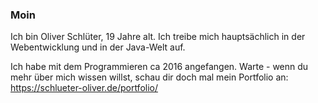### Moin
Ich bin Oliver Schlüter, 19 Jahre alt. Ich treibe mich hauptsächlich in der Webentwicklung und in der Java-Welt auf.

Ich habe mit dem Programmieren ca 2016 angefangen. Warte - wenn du mehr über mich wissen willst, schau dir doch mal mein Portfolio an: https://schlueter-oliver.de/portfolio/
